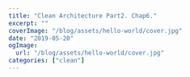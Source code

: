 ```yaml
---
title: "Clean Architecture Part2. Chap6."
excerpt: ""
coverImage: "/blog/assets/hello-world/cover.jpg"
date: "2019-05-20"
ogImage:
  url: "/blog/assets/hello-world/cover.jpg"
categories: ["clean"]
---
```


